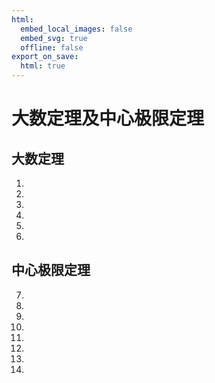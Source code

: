 ```yaml
---
html:
  embed_local_images: false
  embed_svg: true
  offline: false
export_on_save:
  html: true
---
```

# 大数定理及中心极限定理
## 大数定理
1.
2.
3.
4.
5.
6.
## 中心极限定理
7.
8.
9.
10.
11.
12.
13.
14.
